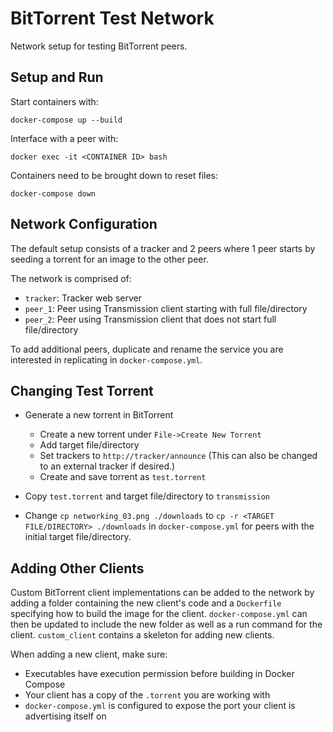 # BitTorrent Test Network

Network setup for testing BitTorrent peers.

## Setup and Run

Start containers with:

    docker-compose up --build

Interface with a peer with:

    docker exec -it <CONTAINER ID> bash

Containers need to be brought down to reset files:

    docker-compose down

## Network Configuration

The default setup consists of a tracker and 2 peers where
1 peer starts by seeding a torrent for an image to the
other peer.

The network is comprised of:
  - `tracker`: Tracker web server
  - `peer_1`: Peer using Transmission client starting with full file/directory
  - `peer_2`: Peer using Transmission client that does not start full file/directory

To add additional peers, duplicate and rename the service you are interested in replicating
in `docker-compose.yml`.

## Changing Test Torrent

- Generate a new torrent in BitTorrent
  - Create a new torrent under `File->Create New Torrent`
  - Add target file/directory
  - Set trackers to `http://tracker/announce` (This can also be changed to an external tracker if desired.)
  - Create and save torrent as `test.torrent`

- Copy `test.torrent` and target file/directory to `transmission`

- Change `cp networking_03.png ./downloads` to `cp -r <TARGET FILE/DIRECTORY> ./downloads` in `docker-compose.yml`
for peers with the initial target file/directory.

## Adding Other Clients

Custom BitTorrent client implementations can be added to the network by adding a folder containing the new client's code and a `Dockerfile`
specifying how to build the image for the client. `docker-compose.yml` can then be updated to include the new folder
as well as a run command for the client. `custom_client` contains a skeleton for adding new clients.

When adding a new client, make sure:

- Executables have execution permission before building in Docker Compose
- Your client has a copy of the `.torrent` you are working with
- `docker-compose.yml` is configured to expose the port your client is advertising itself on
